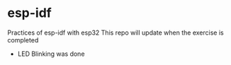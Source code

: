 # esp-idf
Practices of esp-idf with esp32
This repo will update when the exercise is completed
- LED Blinking was done
